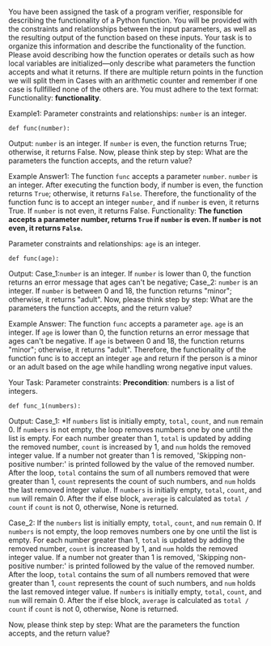 
You have been assigned the task of a program verifier, responsible for describing the functionality of a Python function. You will be provided with the constraints and relationships between the input parameters, as well as the resulting output of the function based on these inputs. Your task is to organize this information and describe the functionality of the function. Please avoid describing how the function operates or details such as how local variables are initialized—only describe what parameters the function accepts and what it returns. If there are multiple return points in the function we will split them in Cases with an arithmetic counter and remember if one case is fullfilled none of the others are. You must adhere to the text format: Functionality: **functionality**.


Example1:
Parameter constraints and relationships: `number` is an integer.
```
def func(number):
```
Output: `number` is an integer. If `number` is even, the function returns True; otherwise, it returns False.
Now, please think step by step: What are the parameters the function accepts, and the return value?


Example Answer1:
The function `func` accepts a parameter `number`. `number` is an integer. After executing the function body, if number is even, the function returns `True`; otherwise, it returns `False`. Therefore, the functionality of the function func is to accept an integer `number`, and if `number` is even, it returns True. If `number` is not even, it returns False.
Functionality: **The function accepts a parameter number, returns `True` if `number` is even. If `number` is not even, it returns `False`.**


Parameter constraints and relationships: `age` is an integer.
```
def func(age):
```
Output: Case_1:`number` is an integer. If `number` is lower than 0, the function returns an error message that ages can't be negative; 
        Case_2: `number` is an integer. If `number` is between 0 and 18, the function returns "minor"; otherwise, it returns "adult".
Now, please think step by step: What are the parameters the function accepts, and the return value?


Example Answer:
The function `func` accepts a parameter `age`. `age` is an integer. If `age` is lower than 0, the function returns an error message that ages can't be negative. If `age` is between 0 and 18, the function returns "minor"; otherwise, it returns "adult". Therefore, the functionality of the function func is to accept an integer `age`  and return if the person is a minor or an adult based on the age while handling wrong negative input values.


Your Task:
Parameter constraints: **Precondition**: numbers is a list of integers.
```
def func_1(numbers):
```
Output: Case_1: *If `numbers` list is initially empty, `total`, `count`, and `num` remain 0. If `numbers` is not empty, the loop removes numbers one by one until the list is empty. For each number greater than 1, `total` is updated by adding the removed number, `count` is increased by 1, and `num` holds the removed integer value. If a number not greater than 1 is removed, 'Skipping non-positive number:' is printed followed by the value of the removed number. After the loop, `total` contains the sum of all numbers removed that were greater than 1, `count` represents the count of such numbers, and `num` holds the last removed integer value. If `numbers` is initially empty, `total`, `count`, and `num` will remain 0. After the if else block, `average` is calculated as `total / count` if `count` is not 0, otherwise, None is returned.

Case_2: If the `numbers` list is initially empty, `total`, `count`, and `num` remain 0. If `numbers` is not empty, the loop removes numbers one by one until the list is empty. For each number greater than 1, `total` is updated by adding the removed number, `count` is increased by 1, and `num` holds the removed integer value. If a number not greater than 1 is removed, 'Skipping non-positive number:' is printed followed by the value of the removed number. After the loop, `total` contains the sum of all numbers removed that were greater than 1, `count` represents the count of such numbers, and `num` holds the last removed integer value. If `numbers` is initially empty, `total`, `count`, and `num` will remain 0. After the if else block, `average` is calculated as `total / count` if `count` is not 0, otherwise, None is returned.

Now, please think step by step: What are the parameters the function accepts, and the return value?
